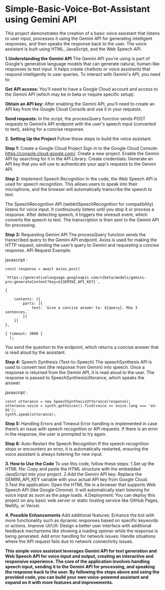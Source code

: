 # Simple-Basic-Voice-Bot-Assistant using Gemini API
This project demonstrates the creation of a basic voice assistant that listens to user input, processes it using the Gemini API for generating intelligent responses, and then speaks the response back to the user. The voice assistant is built using HTML, JavaScript, and the Web Speech API.

**1.Understanding the Gemini API**
The Gemini API you're using is part of Google's generative language models that can generate natural, human-like responses to text input. It helps create chatbots or voice assistants that respond intelligently to user queries. To interact with Gemini's API, you need to:

**Get API access:** You’ll need to have a Google Cloud account and access to the Gemini API (which may be in beta or require specific setup).

**Obtain an API key:** After enabling the Gemini API, you'll need to create an API key from the Google Cloud Console and use it in your requests.

**Send requests:** In the script, the processQuery function sends POST requests to Gemini’s API endpoint with the user's speech input (converted to text), asking for a concise response.

**2. Setting Up the Project**
Follow these steps to build the voice assistant.

**Step 1:** Create a Google Cloud Project
Sign in to the Google Cloud Console: https://console.cloud.google.com/.
Create a new project.
Enable the Gemini API by searching for it in the API Library.
Create credentials: Generate an API key that you will use to authenticate your app's requests to the Gemini API.

**Step 2:** Implement Speech Recognition
In the code, the Web Speech API is used for speech recognition. This allows users to speak into their microphone, and the browser will automatically transcribe the speech to text.

The SpeechRecognition API (webkitSpeechRecognition for compatibility) listens for voice input.
It continuously listens until you stop it or process a response. After detecting speech, it triggers the onresult event, which converts the speech to text.
The transcription is then sent to the Gemini API for processing.

**Step 3:** Requesting Gemini API
The processQuery function sends the transcribed query to the Gemini API endpoint.
Axios is used for making the HTTP request, sending the user’s query to Gemini and requesting a concise response.
API Request Example:

javascript :

    const response = await axios.post(

    `https://generativelanguage.googleapis.com/v1beta/models/gemini-pro:generateContent?key=${GEMINI_API_KEY}`,
    
    {
    
        contents: [{
            parts: [{
                text: `Give a concise answer to: ${query}. Max 3 sentences.`
            }]
        }]
    },
    
    { timeout: 3000 }
      );



You send the question to the endpoint, which returns a concise answer that is read aloud by the assistant.

**Step 4:** Speech Synthesis (Text-to-Speech)
The speechSynthesis API is used to convert text (the response from Gemini) into speech. Once a response is returned from the Gemini API, it is read aloud to the user.
The response is passed to SpeechSynthesisUtterance, which speaks the answer.

javascript :

    const utterance = new SpeechSynthesisUtterance(response);
    utterance.voice = synth.getVoices().find(voice => voice.lang === 'en-US');
    synth.speak(utterance);


**Step 5:** Handling Errors and Timeout
Error handling is implemented in case there’s an issue with speech recognition or API requests. If there is an error in the response, the user is prompted to try again.

**Step 6:** Auto-Restart the Speech Recognition
If the speech recognition stops or encounters an error, it is automatically restarted, ensuring the voice assistant is always listening for new input.

**3. How to Use the Code**
To use this code, follow these steps:
1.Set up the HTML file: Copy and paste the HTML structure with the embedded JavaScript into your project.
2.Add the Gemini API key: Replace the GEMINI_API_KEY variable with your actual API key from Google Cloud.
3.Test the application: Open the HTML file in a browser that supports Web Speech API (like Google Chrome). It will automatically start listening for voice input as soon as the page loads.
4.Deployment: You can deploy this project on any basic web server or static hosting service like GitHub Pages, Netlify, or Vercel.

**4. Possible Enhancements**
Add additional features: Enhance the bot with more functionality such as dynamic responses based on specific keywords or actions.
Improve UI/UX: Design a better user interface with additional feedback mechanisms like showing a loading spinner while the response is being generated.
Add error handling for network issues: Handle situations where the API request fails due to network connectivity issues.


**This simple voice assistant leverages Gemini API for text generation and Web Speech API for voice input and output, creating an interactive and responsive experience. The core of the application involves handling speech input, sending it to the Gemini API for processing, and speaking the response back to the user. By following the steps above and using the provided code, you can build your own voice-powered assistant and expand on it with more features and improvements.**




